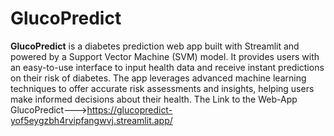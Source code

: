 # GlucoPredict
**GlucoPredict** is a diabetes prediction web app built with Streamlit and powered by a Support Vector Machine (SVM) model. It provides users with an easy-to-use interface to input health data and receive instant predictions on their risk of diabetes. The app leverages advanced machine learning techniques to offer accurate risk assessments and insights, helping users make informed decisions about their health.
                                       The Link to the Web-App GlucoPredict--->https://glucopredict-yof5eygzbh4rvipfangwvj.streamlit.app/
